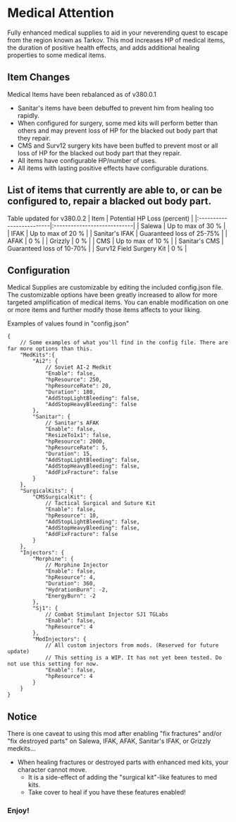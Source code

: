 # Medical Attention
Fully enhanced medical supplies to aid in your neverending quest to escape from the region known as Tarkov. This mod increases HP of medical items, the duration of positive health effects, and adds additional healing properties to some medical items.


## Item Changes
Medical Items have been rebalanced as of v380.0.1
  * Sanitar's items have been debuffed to prevent him from healing too rapidly.
  * When configured for surgery, some med kits will perform better than others and may prevent loss of HP for the blacked out body part that they repair.
  * CMS and Surv12 surgery kits have been buffed to prevent most or all loss of HP for the blacked out body part that they repair.
  * All items have configurable HP/number of uses.
  * All items with lasting positive effects have configurable durations.

## List of items that currently are able to, or can be configured to, repair a blacked out body part.
Table updated for v380.0.2
| Item                     | Potential HP Loss (percent) |
|:-------------------------|:----------------------------|
| Salewa                   | Up to max of 30 %           |
| IFAK                     | Up to max of 20 %           |
| Sanitar's IFAK           | Guaranteed loss of 25-75%   |
| AFAK                     | 0 %                         |
| Grizzly                  | 0 %                         |
| CMS                      | Up to max of 10 %           |
| Sanitar's CMS            | Guaranteed loss of 10-70%   |
| Surv12 Field Surgery Kit | 0 %                         |


## Configuration
Medical Supplies are customizable by editing the included config.json file. The customizable options have been greatly increased to allow for more targeted amplification of medical items. You can enable modification on one or more items and further modify those items affects to your liking.


Examples of values found in "config.json"
```jsonc
{
    // Some examples of what you'll find in the config file. There are far more options than this.
    "MedKits":{
        "Ai2": {
            // Soviet AI-2 Medkit
            "Enable": false,
            "hpResource": 250,
            "hpResourceRate": 20,
            "Duration": 180,
            "AddStopLightBleeding": false,
            "AddStopHeavyBleeding": false
        },
        "Sanitar": {
            // Sanitar's AFAK
            "Enable": false,
            "ResizeTo1x1": false,
            "hpResource": 2000,
            "hpResourceRate": 5,
            "Duration": 15,
            "AddStopLightBleeding": false,
            "AddStopHeavyBleeding": false,
            "AddFixFracture": false
        }
    },
    "SurgicalKits": {
        "CMSSurgicalKit": {
            // Tactical Surgical and Suture Kit
            "Enable": false,
            "hpResource": 10,
            "AddStopLightBleeding": false,
            "AddStopHeavyBleeding": false,
            "AddFixFracture": false
        }
    },
    "Injectors": {
        "Morphine": {
            // Morphine Injector
            "Enable": false,
            "hpResource": 4,
            "Duration": 360,
            "HydrationBurn": -2,
            "EnergyBurn": -2
        },
        "Sj1": {
            // Combat Stimulant Injector SJ1 TGLabs
            "Enable": false,
            "hpResource": 4
        },
        "ModInjectors": {
            // All custom injectors from mods. (Reserved for future update)
            // This setting is a WIP. It has not yet been tested. Do not use this setting for now.
            "Enable": false,
            "hpResource": 4
        }
    }
}
```


## Notice
There is one caveat to using this mod after enabling "fix fractures" and/or "fix destroyed parts" on Salewa, IFAK, AFAK, Sanitar's IFAK, or Grizzly medkits...

  * When healing fractures or destroyed parts with enhanced med kits, your character cannot move.
    * It is a side-effect of adding the "surgical kit"-like features to med kits.
    * Take cover to heal if you have these features enabled!


### Enjoy!

